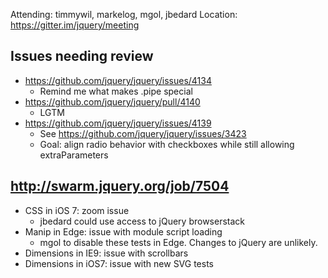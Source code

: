 Attending: timmywil, markelog, mgol, jbedard
Location: https://gitter.im/jquery/meeting

## Issues needing review
* https://github.com/jquery/jquery/issues/4134 
  - Remind me what makes .pipe special
* https://github.com/jquery/jquery/pull/4140 
  - LGTM
* https://github.com/jquery/jquery/issues/4139 
  - See https://github.com/jquery/jquery/issues/3423 
  - Goal: align radio behavior with checkboxes while still allowing extraParameters

## http://swarm.jquery.org/job/7504 
* CSS in iOS 7: zoom issue
  - jbedard could use access to jQuery browserstack
* Manip in Edge: issue with module script loading
  - mgol to disable these tests in Edge. Changes to jQuery are unlikely.
* Dimensions in IE9: issue with scrollbars
* Dimensions in iOS7: issue with new SVG tests

